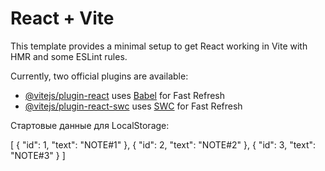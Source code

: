 # React + Vite

This template provides a minimal setup to get React working in Vite with HMR and some ESLint rules.

Currently, two official plugins are available:

- [@vitejs/plugin-react](https://github.com/vitejs/vite-plugin-react/blob/main/packages/plugin-react/README.md) uses [Babel](https://babeljs.io/) for Fast Refresh
- [@vitejs/plugin-react-swc](https://github.com/vitejs/vite-plugin-react-swc) uses [SWC](https://swc.rs/) for Fast Refresh

Стартовые данные для LocalStorage:

[
{
"id": 1,
"text": "NOTE#1"
},
{
"id": 2,
"text": "NOTE#2"
},
{
"id": 3,
"text": "NOTE#3"
}
]
